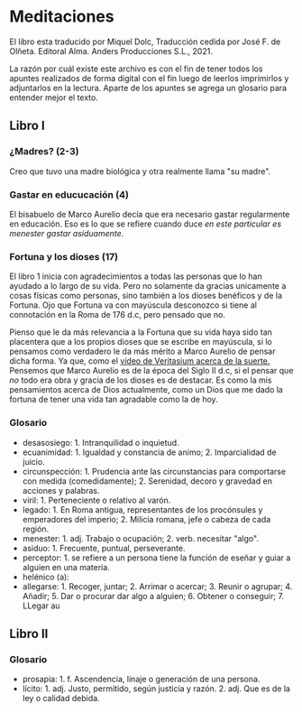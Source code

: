 # Meditaciones

El libro esta traducido por Miquel Dolc, Traducción cedida por José F. de
Olñeta. Editoral Alma. Anders Producciones S.L., 2021.

La razón por cuál existe este archivo es con el fin de tener todos los apuntes
realizados de forma digital con el fin luego de leerlos imprimirlos y
adjuntarlos en la lectura. Aparte de los apuntes se agrega un glosario para
entender mejor el texto.

## Libro I

### ¿Madres? (2-3)

Creo que tuvo una madre biológica y otra realmente llama "su madre".

### Gastar en educucación (4)

El bisabuelo de Marco Aurelio decía que era necesario gastar regularmente
en educación. Eso es lo que se refiere cuando duce _en este particular es 
menester gastar asiduamente_.

### Fortuna y los dioses (17)

El libro 1 inicia con agradecimientos a todas las personas que lo han
ayudado a lo largo de su vida. Pero no solamente da gracias unicamente a cosas
físicas como personas, sino también a los dioses benéficos y de la Fortuna. Ojo
que Fortuna va con mayúscula desconozco si tiene al connotación en la Roma de
176 d.c, pero pensado que no.

Pienso que le da más relevancia a la Fortuna que su vida haya sido tan
placentera
que a los propios dioses que se escribe en mayúscula, si lo pensamos como
verdadero le da más mérito a Marco Aurelio de pensar dicha forma. Ya que,
como el
[vídeo de Veritasium acerca de la suerte.](https://www.youtube.com/watch?v=3LopI4YeC4I&vl=en)
Pensemos que Marco Aurelio es de la época del Siglo II d.c, si el pensar que
*no* todo era obra y gracia de los dioses es de destacar. Es como la mis
pensamientos acerca de Dios actualmente, como un Dios que me dado la fortuna
de tener una vida tan agradable como la de hoy.

### Glosario

- desasosiego: 1. Intranquilidad o inquietud.
- ecuanimidad: 1. Igualdad y constancia de animo; 2. Imparcialidad de juicio.
- circunspección: 1. Prudencia ante las circunstancias para comportarse con
medida (comedidamente); 2. Serenidad, decoro y gravedad en acciones y palabras.
- viril: 1. Perteneciente o relativo al varón.
- legado: 1. En Roma antigua, representantes de los procónsules y emperadores
del imperio; 2. Milicia romana, jefe o cabeza de cada región.
- menester: 1. adj. Trabajo o ocupación; 2. verb. necesitar "algo".
- asiduo: 1. Frecuente, puntual, perseverante.
- perceptor: 1. se refiere a un persona tiene la función de eseñar y guiar
a alguien en una materia.
- helénico (a): 
- allegarse: 1. Recoger, juntar; 2. Arrimar o acercar; 3. Reunir o
agrupar; 4. Añadir; 5. Dar o procurar dar algo a alguien; 6. Obtener o
conseguir; 7. LLegar au

## Libro II

### Glosario

- prosapia: 1. f. Ascendencia, linaje o generación de una persona.
- lícito: 1. adj. Justo, permitido, según justicia y razón. 2. adj. Que
es de la ley o calidad debida.

